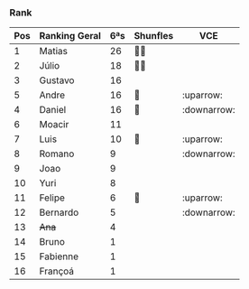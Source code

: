 
### Rank

| Pos | Ranking Geral | 6ªs | Shunfles                              | VCE         |
|-----|---------------|-----|---------------------------------------|-------------|
| 1   | Matias        | 26  |:basketball::basketball:               |             |
| 2   | Júlio         | 18  |:basketball::basketball:               |             |
| 3   | Gustavo       | 16  |                                       |             |
| 5   | Andre         | 16  |:basketball:                           |:uparrow:    |
| 4   | Daniel        | 16  |:basketball:                           |:downarrow:  |
| 6   | Moacir        | 11  |                                       |             |
| 7   | Luis          | 10  |:basketball:                           | :uparrow:   |
| 8   | Romano        | 9   |                                       |:downarrow:  |
| 9   | Joao          | 9   |                                       |             |
| 10  | Yuri          | 8   |                                       |             |
| 11  | Felipe        | 6   |:basketball:                           |:uparrow:    |
| 12  | Bernardo      | 5   |                                       |:downarrow:  |
| 13  | ~~Ana~~       | 4   |                                       |             |
| 14  | Bruno         | 1   |                                       |             |
| 15  | Fabienne      | 1   |                                       |             |
| 16  | Françoá       | 1   |                                       |             |